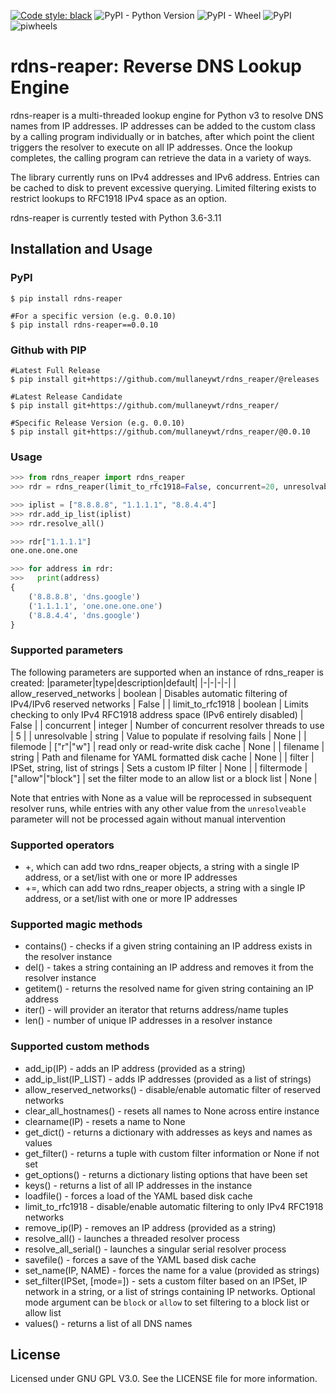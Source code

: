 [![Code style: black](https://img.shields.io/badge/code%20style-black-000000.svg)](https://github.com/ambv/black)
![PyPI - Python Version](https://img.shields.io/pypi/pyversions/rdns-reaper)
![PyPI - Wheel](https://img.shields.io/pypi/wheel/rdns-reaper)
![PyPI](https://img.shields.io/pypi/v/rdns-reaper)
![piwheels](https://img.shields.io/piwheels/v/rdns-reaper)

rdns-reaper: Reverse DNS Lookup Engine
======================================

rdns-reaper is a multi-threaded lookup engine for Python v3 to resolve DNS names from IP addresses.  IP addresses can be added to the custom class by a calling program individually or in batches, after which point the client triggers the resolver to execute on all IP addresses.  Once the lookup completes, the calling program can retrieve the data in a variety of ways.

The library currently runs on IPv4 addresses and IPv6 address.  Entries can be cached to disk to prevent excessive querying.  Limited filtering exists to restrict lookups to RFC1918 IPv4 space as an option.

rdns-reaper is currently tested with Python 3.6-3.11


Installation and Usage
----------------------


### PyPI
```shell
$ pip install rdns-reaper

#For a specific version (e.g. 0.0.10)
$ pip install rdns-reaper==0.0.10
```

### Github with PIP
```shell
#Latest Full Release
$ pip install git+https://github.com/mullaneywt/rdns_reaper/@releases

#Latest Release Candidate
$ pip install git+https://github.com/mullaneywt/rdns_reaper/

#Specific Release Version (e.g. 0.0.10)
$ pip install git+https://github.com/mullaneywt/rdns_reaper/@0.0.10
```

### Usage
```python
>>> from rdns_reaper import rdns_reaper
>>> rdr = rdns_reaper(limit_to_rfc1918=False, concurrent=20, unresolvable=r"N\A")

>>> iplist = ["8.8.8.8", "1.1.1.1", "8.8.4.4"]
>>> rdr.add_ip_list(iplist)
>>> rdr.resolve_all()

>>> rdr["1.1.1.1"]
one.one.one.one

>>> for address in rdr:
>>>   print(address)
{
	('8.8.8.8', 'dns.google')
	('1.1.1.1', 'one.one.one.one')
	('8.8.4.4', 'dns.google')
}
```

### Supported parameters
The following parameters are supported when an instance of rdns_reaper is created:
|parameter|type|description|default|
|-|-|-|-|
| allow_reserved_networks | boolean | Disables automatic filtering of IPv4/IPv6 reserved networks | False |
| limit_to_rfc1918 | boolean | Limits checking to only IPv4 RFC1918 address space (IPv6 entirely disabled) | False |
| concurrent | integer | Number of concurrent resolver threads to use | 5 |
| unresolvable | string | Value to populate if resolving fails | None |
| filemode | ["r"\|"w"] | read only or read-write disk cache | None |
| filename | string | Path and filename for YAML formatted disk cache | None |
| filter | IPSet, string, list of strings | Sets a custom IP filter | None |
| filtermode | ["allow"\|"block"] | set the filter mode to an allow list or a block list | None |

Note that entries with None as a value will be reprocessed in subsequent resolver runs, while entries with any other value from the `unresolveable` parameter will not be processed again without manual intervention

### Supported operators
* \+, which can add two rdns_reaper objects, a string with a single IP address, or a set/list with one or more IP addresses 
* \+=, which can add two rdns_reaper objects, a string with a single IP address, or a set/list with one or more IP addresses

### Supported magic methods
* contains() - checks if a given string containing an IP address exists in the resolver instance
* del() - takes a string containing an IP address and removes it from the resolver instance
* getitem() - returns the resolved name for given string containing an IP address
* iter() - will provider an iterator that returns address/name tuples
* len() - number of unique IP addresses in a resolver instance

### Supported custom methods
* add_ip(IP) - adds an IP address (provided as a string)
* add_ip_list(IP_LIST) - adds IP addresses (provided as a list of strings)
* allow_reserved_networks() - disable/enable automatic filter of reserved networks
* clear_all_hostnames() - resets all names to None across entire instance
* clearname(IP) - resets a name to None
* get_dict() - returns a dictionary with addresses as keys and names as values
* get_filter() - returns a tuple with custom filter information or None if not set
* get_options() - returns a dictionary listing options that have been set
* keys() - returns a list of all IP addresses in the instance
* loadfile() - forces a load of the YAML based disk cache
* limit_to_rfc1918 - disable/enable automatic filtering to only IPv4 RFC1918 networks
* remove_ip(IP) - removes an IP address (provided as a string)
* resolve_all() - launches a threaded resolver process
* resolve_all_serial() - launches a singular serial resolver process
* savefile() - forces a save of the YAML based disk cache
* set_name(IP, NAME) - forces the name for a value (provided as strings)
* set_filter(IPSet, [mode=]) - sets a custom filter based on an IPSet, IP network in a string, or a list of strings containing IP networks.  Optional mode argument can be `block` or `allow` to set filtering to a block list or allow list
* values() - returns a list of all DNS names

License
-------

Licensed under GNU GPL V3.0.  See the LICENSE file for more information.